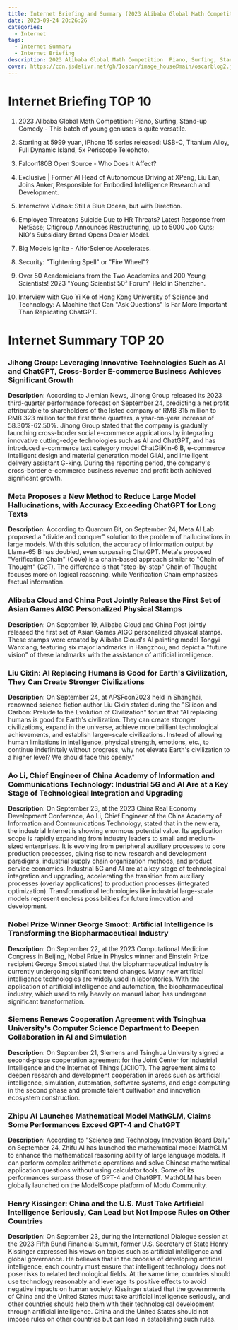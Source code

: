 ```yaml
---
title: Internet Briefing and Summary (2023 Alibaba Global Math Competition Piano, Surfing, Stand-up Comedy - This batch of young geniuses is quite versatile.)
date: 2023-09-24 20:26:26
categories:
  - Internet
tags:
  - Internet Summary 
  - Internet Briefing
description: 2023 Alibaba Global Math Competition  Piano, Surfing, Stand-up Comedy - This batch of young geniuses is quite versatile. 
cover: https://cdn.jsdelivr.net/gh/1oscar/image_house@main/oscarblog2.jpg
---
```



# Internet Briefing TOP 10
1. 2023 Alibaba Global Math Competition: Piano, Surfing, Stand-up Comedy - This batch of young geniuses is quite versatile.

2. Starting at 5999 yuan, iPhone 15 series released: USB-C, Titanium Alloy, Full Dynamic Island, 5x Periscope Telephoto.

3. Falcon180B Open Source - Who Does It Affect?

4. Exclusive | Former AI Head of Autonomous Driving at XPeng, Liu Lan, Joins Anker, Responsible for Embodied Intelligence Research and Development.

5. Interactive Videos: Still a Blue Ocean, but with Direction.

6. Employee Threatens Suicide Due to HR Threats? Latest Response from NetEase; Citigroup Announces Restructuring, up to 5000 Job Cuts; NIO's Subsidiary Brand Opens Dealer Model.

7. Big Models Ignite - AIforScience Accelerates.

8. Security: "Tightening Spell" or "Fire Wheel"?

9. Over 50 Academicians from the Two Academies and 200 Young Scientists! 2023 "Young Scientist 50² Forum" Held in Shenzhen.

10. Interview with Guo Yi Ke of Hong Kong University of Science and Technology: A Machine that Can "Ask Questions" Is Far More Important Than Replicating ChatGPT.

# Internet Summary TOP 20
### Jihong Group: Leveraging Innovative Technologies Such as AI and ChatGPT, Cross-Border E-commerce Business Achieves Significant Growth

**Description**: According to Jiemian News, Jihong Group released its 2023 third-quarter performance forecast on September 24, predicting a net profit attributable to shareholders of the listed company of RMB 315 million to RMB 323 million for the first three quarters, a year-on-year increase of 58.30%-62.50%. Jihong Group stated that the company is gradually launching cross-border social e-commerce applications by integrating innovative cutting-edge technologies such as AI and ChatGPT, and has introduced e-commerce text category model ChatGiiKin-6 B, e-commerce intelligent design and material generation model GiiAI, and intelligent delivery assistant G-king. During the reporting period, the company's cross-border e-commerce business revenue and profit both achieved significant growth.
### Meta Proposes a New Method to Reduce Large Model Hallucinations, with Accuracy Exceeding ChatGPT for Long Texts

**Description**: According to Quantum Bit, on September 24, Meta AI Lab proposed a "divide and conquer" solution to the problem of hallucinations in large models. With this solution, the accuracy of information output by Llama-65 B has doubled, even surpassing ChatGPT. Meta's proposed "Verification Chain" (CoVe) is a chain-based approach similar to "Chain of Thought" (CoT). The difference is that "step-by-step" Chain of Thought focuses more on logical reasoning, while Verification Chain emphasizes factual information.
### Alibaba Cloud and China Post Jointly Release the First Set of Asian Games AIGC Personalized Physical Stamps

**Description**: On September 19, Alibaba Cloud and China Post jointly released the first set of Asian Games AIGC personalized physical stamps. These stamps were created by Alibaba Cloud's AI painting model Tongyi Wanxiang, featuring six major landmarks in Hangzhou, and depict a "future vision" of these landmarks with the assistance of artificial intelligence.
### Liu Cixin: AI Replacing Humans is Good for Earth's Civilization, They Can Create Stronger Civilizations

**Description**: On September 24, at APSFcon2023 held in Shanghai, renowned science fiction author Liu Cixin stated during the "Silicon and Carbon: Prelude to the Evolution of Civilization" forum that "AI replacing humans is good for Earth's civilization. They can create stronger civilizations, expand in the universe, achieve more brilliant technological achievements, and establish larger-scale civilizations. Instead of allowing human limitations in intelligence, physical strength, emotions, etc., to continue indefinitely without progress, why not elevate Earth's civilization to a higher level? We should face this openly."
### Ao Li, Chief Engineer of China Academy of Information and Communications Technology: Industrial 5G and AI Are at a Key Stage of Technological Integration and Upgrading

**Description**: On September 23, at the 2023 China Real Economy Development Conference, Ao Li, Chief Engineer of the China Academy of Information and Communications Technology, stated that in the new era, the industrial Internet is showing enormous potential value. Its application scope is rapidly expanding from industry leaders to small and medium-sized enterprises. It is evolving from peripheral auxiliary processes to core production processes, giving rise to new research and development paradigms, industrial supply chain organization methods, and product service economies. Industrial 5G and AI are at a key stage of technological integration and upgrading, accelerating the transition from auxiliary processes (overlay applications) to production processes (integrated optimization). Transformational technologies like industrial large-scale models represent endless possibilities for future innovation and development.
### Nobel Prize Winner George Smoot: Artificial Intelligence Is Transforming the Biopharmaceutical Industry

**Description**: On September 22, at the 2023 Computational Medicine Congress in Beijing, Nobel Prize in Physics winner and Einstein Prize recipient George Smoot stated that the biopharmaceutical industry is currently undergoing significant trend changes. Many new artificial intelligence technologies are widely used in laboratories. With the application of artificial intelligence and automation, the biopharmaceutical industry, which used to rely heavily on manual labor, has undergone significant transformation.
### Siemens Renews Cooperation Agreement with Tsinghua University's Computer Science Department to Deepen Collaboration in AI and Simulation

**Description**: On September 21, Siemens and Tsinghua University signed a second-phase cooperation agreement for the Joint Center for Industrial Intelligence and the Internet of Things (JCIIOT). The agreement aims to deepen research and development cooperation in areas such as artificial intelligence, simulation, automation, software systems, and edge computing in the second phase and promote talent cultivation and innovation ecosystem construction.
### Zhipu AI Launches Mathematical Model MathGLM, Claims Some Performances Exceed GPT-4 and ChatGPT

**Description**: According to "Science and Technology Innovation Board Daily" on September 24, Zhifu AI has launched the mathematical model MathGLM to enhance the mathematical reasoning ability of large language models. It can perform complex arithmetic operations and solve Chinese mathematical application questions without using calculator tools. Some of its performances surpass those of GPT-4 and ChatGPT. MathGLM has been globally launched on the ModelScope platform of Modu Community.
### Henry Kissinger: China and the U.S. Must Take Artificial Intelligence Seriously, Can Lead but Not Impose Rules on Other Countries

**Description**: On September 23, during the International Dialogue session at the 2023 Fifth Bund Financial Summit, former U.S. Secretary of State Henry Kissinger expressed his views on topics such as artificial intelligence and global governance. He believes that in the process of developing artificial intelligence, each country must ensure that intelligent technology does not pose risks to related technological fields. At the same time, countries should use technology reasonably and leverage its positive effects to avoid negative impacts on human society. Kissinger stated that the governments of China and the United States must take artificial intelligence seriously, and other countries should help them with their technological development through artificial intelligence. China and the United States should not impose rules on other countries but can lead in establishing such rules.
